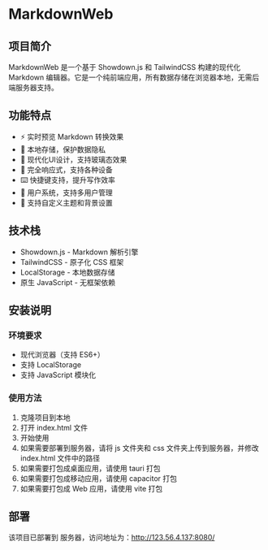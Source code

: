# MarkdownWeb

## 项目简介
MarkdownWeb 是一个基于 Showdown.js 和 TailwindCSS 构建的现代化 Markdown 编辑器。它是一个纯前端应用，所有数据存储在浏览器本地，无需后端服务器支持。

## 功能特点
- ⚡️ 实时预览 Markdown 转换效果
- 💾 本地存储，保护数据隐私
- 🎨 现代化UI设计，支持玻璃态效果
- 📱 完全响应式，支持各种设备
- ⌨️ 快捷键支持，提升写作效率
- 👥 用户系统，支持多用户管理
- 🎯 支持自定义主题和背景设置

## 技术栈
- Showdown.js - Markdown 解析引擎
- TailwindCSS - 原子化 CSS 框架
- LocalStorage - 本地数据存储
- 原生 JavaScript - 无框架依赖

## 安装说明

### 环境要求
- 现代浏览器（支持 ES6+）
- 支持 LocalStorage
- 支持 JavaScript 模块化

### 使用方法
1. 克隆项目到本地
2. 打开 index.html 文件
3. 开始使用
4. 如果需要部署到服务器，请将 js 文件夹和 css 文件夹上传到服务器，并修改 index.html 文件中的路径
5. 如果需要打包成桌面应用，请使用 tauri 打包
6. 如果需要打包成移动应用，请使用 capacitor 打包
7. 如果需要打包成 Web 应用，请使用 vite 打包

## 部署
该项目已部署到 服务器，访问地址为：http://123.56.4.137:8080/
 
 
